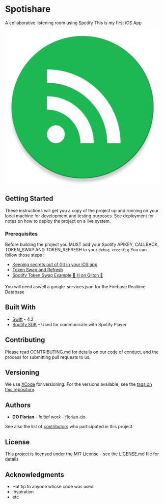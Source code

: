 # Spotishare
A collaborative listening room using Spotify
This is my first iOS App

![alt text](https://github.com/florian-do/Spotishare/blob/master/app/src/main/ic_launcher-web.png)

## Getting Started

These instructions will get you a copy of the project up and running on your local machine for development and testing purposes. See deployment for notes on how to deploy the project on a live system.

### Prerequisites

Before building the project you MUST add your Spotify APIKEY, CALLBACK, TOKEN_SWAP AND TOKEN_REFRESH to your `debug.xcconfig`
You can follow those steps : 
* [Keeping secrets out of Git in your iOS app](https://medium.com/ios-os-x-development/keeping-secrets-out-of-git-in-your-ios-app-c01a357e824b)
* [Token Swap and Refresh](https://developer.spotify.com/documentation/ios/guides/token-swap-and-refresh/)
* [Spotify Token Swap Example 🔑 ⛓ on Glitch 🎏](https://glitch.com/edit/#!/spotify-token-swap?path=README.md:1:0)

You will need aswell a google-services.json for the Firebase Realtime Database

## Built With

* [Swift](https://developer.apple.com/swift/) - 4.2
* [Spotify SDK](https://developer.spotify.com/documentation/) - Used for communicate with Spotify Player

## Contributing

Please read [CONTRIBUTING.md](https://gist.github.com/PurpleBooth/b24679402957c63ec426) for details on our code of conduct, and the process for submitting pull requests to us.

## Versioning

We use [XCode](https://developer.apple.com/xcode/) for versioning. For the versions available, see the [tags on this repository](https://github.com/your/project/tags). 

## Authors

* **DO Florian** - *Initial work* - [florian-do](https://github.com/florian-do)

See also the list of [contributors](https://github.com/your/project/contributors) who participated in this project.

## License

This project is licensed under the MIT License - see the [LICENSE.md](LICENSE.md) file for details

## Acknowledgments

* Hat tip to anyone whose code was used
* Inspiration
* etc
